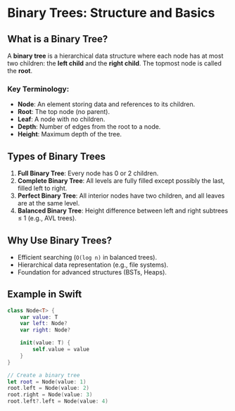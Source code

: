 # Binary Trees: Structure and Basics

## What is a Binary Tree?
A **binary tree** is a hierarchical data structure where each node has at most two children: the **left child** and the **right child**. The topmost node is called the **root**.

### Key Terminology:
- **Node**: An element storing data and references to its children.
- **Root**: The top node (no parent).
- **Leaf**: A node with no children.
- **Depth**: Number of edges from the root to a node.
- **Height**: Maximum depth of the tree.

## Types of Binary Trees
1. **Full Binary Tree**: Every node has 0 or 2 children.
2. **Complete Binary Tree**: All levels are fully filled except possibly the last, filled left to right.
3. **Perfect Binary Tree**: All interior nodes have two children, and all leaves are at the same level.
4. **Balanced Binary Tree**: Height difference between left and right subtrees ≤ 1 (e.g., AVL trees).

## Why Use Binary Trees?
- Efficient searching (`O(log n)` in balanced trees).
- Hierarchical data representation (e.g., file systems).
- Foundation for advanced structures (BSTs, Heaps).

## Example in Swift
```swift
class Node<T> {
    var value: T
    var left: Node?
    var right: Node?

    init(value: T) {
        self.value = value
    }
}

// Create a binary tree
let root = Node(value: 1)
root.left = Node(value: 2)
root.right = Node(value: 3)
root.left?.left = Node(value: 4)
